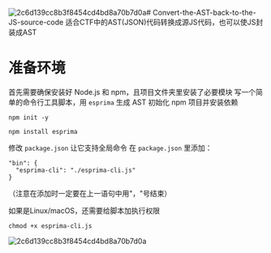 ![2c6d139cc8b3f8454cd4bd8a70b7d0a](https://github.com/user-attachments/assets/35d9fdba-af48-4456-9562-8efa8b44a97c)# Convert-the-AST-back-to-the-JS-source-code
适合CTF中的AST(JSON)代码转换成源JS代码，也可以使JS封装成AST
# 准备环境
首先需要确保安装好 Node.js 和 npm，且项目文件夹里安装了必要模块
写一个简单的命令行工具脚本，用 `esprima` 生成 AST
初始化 npm 项目并安装依赖
```
npm init -y
```
```
npm install esprima
```
修改 `package.json` 让它支持全局命令
	在 `package.json` 里添加：
```
"bin": {
  "esprima-cli": "./esprima-cli.js"
}
```
（注意在添加时一定要在上一语句中用"，"号结束）

如果是Linux/macOS，还需要给脚本加执行权限
```
chmod +x esprima-cli.js
```
![2c6d139cc8b3f8454cd4bd8a70b7d0a](https://github.com/user-attachments/assets/d186094a-cf24-4d01-9ade-b316a2328c77)
